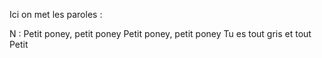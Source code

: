 Ici on met les paroles :

N : Petit poney, petit poney
Petit poney, petit poney
Tu es tout gris et tout Petit
